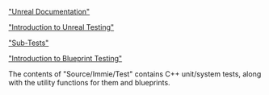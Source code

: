
["Unreal Documentation"](https://docs.unrealengine.com/4.27/en-US/TestingAndOptimization/Automation/)

["Introduction to Unreal Testing"](https://benui.ca/unreal/unreal-testing-introduction/)

["Sub-Tests"](https://community.gamedev.tv/t/unit-and-integration-testing-in-unreal-engine/184388)

["Introduction to Blueprint Testing"](https://kobiton.com/blog/an-introduction-to-automated-testing-for-an-unreal-engine-project/)

The contents of "Source/Immie/Test" contains C++ unit/system tests, along with the utility functions for them and blueprints.